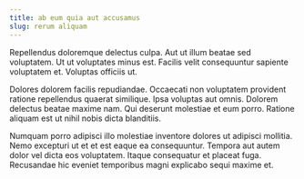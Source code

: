 ```yaml
---
title: ab eum quia aut accusamus
slug: rerum aliquam
---
```


Repellendus doloremque delectus culpa. Aut ut illum beatae sed voluptatem. Ut ut voluptates minus est. Facilis velit consequuntur sapiente voluptatem et. Voluptas officiis ut.

Dolores dolorem facilis repudiandae. Occaecati non voluptatem provident ratione repellendus quaerat similique. Ipsa voluptas aut omnis. Dolorem delectus beatae maxime nam. Qui deserunt molestiae et eum porro. Ratione aliquam est ut nihil nobis dicta blanditiis.

Numquam porro adipisci illo molestiae inventore dolores ut adipisci mollitia. Nemo excepturi ut et et est eaque ea consequuntur. Tempora aut autem dolor vel dicta eos voluptatem. Itaque consequatur et placeat fuga. Recusandae hic eveniet temporibus magni explicabo sequi maxime et.
